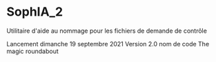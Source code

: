# SophIA_2
Utilitaire d'aide au nommage pour les fichiers de demande de contrôle

Lancement dimanche 19 septembre 2021
Version 2.0 nom de code The magic roundabout
